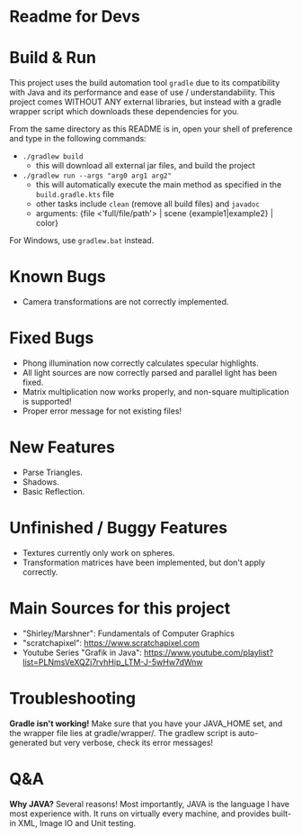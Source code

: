 # Readme for Devs

# Build & Run
This project uses the build automation tool `gradle` due to its 
compatibility with Java and its performance and ease of use / understandability. 
This project comes WITHOUT ANY external libraries, but instead with a gradle 
wrapper script which downloads these dependencies for you.

From the same directory as this README is in, open your shell of preference and
type in the following commands: 

- `./gradlew build`
    - this will download all external jar files, and build the project
- `./gradlew run --args "arg0 arg1 arg2"`
    - this will automatically execute the main method as specified in the `build.gradle.kts` file
    - other tasks include `clean` (remove all build files) and `javadoc`
    - arguments: {file <'full/file/path'> | scene {example1|example2} | color}
    
For Windows, use `gradlew.bat` instead.

# Known Bugs #
- Camera transformations are not correctly implemented.

# Fixed Bugs #
- Phong illumination now correctly calculates specular highlights.
- All light sources are now correctly parsed and parallel light has been fixed.
- Matrix multiplication now works properly, and non-square multiplication is supported!
- Proper error message for not existing files!

# New Features # 
- Parse Triangles. 
- Shadows.
- Basic Reflection.

# Unfinished / Buggy Features #
- Textures currently only work on spheres.
- Transformation matrices have been implemented, but don't apply correctly.

# Main Sources for this project
- "Shirley/Marshner": Fundamentals of Computer Graphics
- "scratchapixel": https://www.scratchapixel.com 
- Youtube Series "Grafik in Java": https://www.youtube.com/playlist?list=PLNmsVeXQZj7rvhHip_LTM-J-5wHw7dWnw

# Troubleshooting

**Gradle isn't working!**
Make sure that you have your JAVA_HOME set, and the wrapper file lies at gradle/wrapper/.
The gradlew script is auto-generated but very verbose, check its error messages!

# Q&A

**Why JAVA?**
Several reasons! Most importantly, JAVA is the language I have most experience with. 
It runs on virtually every machine, and provides built-in XML, Image IO and Unit testing.